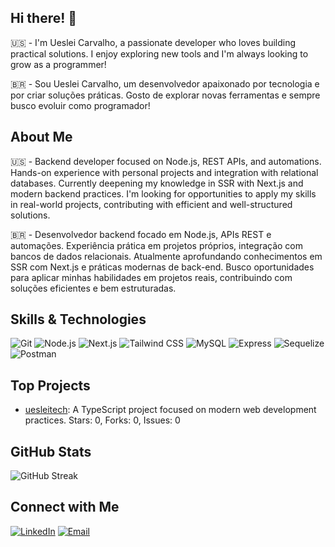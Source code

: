 ## Hi there! 👋

🇺🇸 - I'm Ueslei Carvalho, a passionate developer who loves building practical solutions. I enjoy exploring new tools and I'm always looking to grow as a programmer!

🇧🇷 - Sou Ueslei Carvalho, um desenvolvedor apaixonado por tecnologia e por criar soluções práticas. Gosto de explorar novas ferramentas e sempre busco evoluir como programador!

## About Me

🇺🇸 - Backend developer focused on Node.js, REST APIs, and automations. Hands-on experience with personal projects and integration with relational databases. Currently deepening my knowledge in SSR with Next.js and modern backend practices. I'm looking for opportunities to apply my skills in real-world projects, contributing with efficient and well-structured solutions.

🇧🇷 - Desenvolvedor backend focado em Node.js, APIs REST e automações. Experiência prática em projetos próprios, integração com bancos de dados relacionais. Atualmente aprofundando conhecimentos em SSR com Next.js e práticas modernas de back-end. Busco oportunidades para aplicar minhas habilidades em projetos reais, contribuindo com soluções eficientes e bem estruturadas.

## Skills & Technologies

![Git](https://img.shields.io/badge/Git-F05032?style=for-the-badge&logo=git&logoColor=white)
![Node.js](https://img.shields.io/badge/Node.js-339933?style=for-the-badge&logo=node.js&logoColor=white)
![Next.js](https://img.shields.io/badge/Next.js-000000?style=for-the-badge&logo=next.js&logoColor=white)
![Tailwind CSS](https://img.shields.io/badge/Tailwind-06B6D4?style=for-the-badge&logo=tailwind-css&logoColor=white)
![MySQL](https://img.shields.io/badge/MySQL-4479A1?style=for-the-badge&logo=mysql&logoColor=white)
![Express](https://img.shields.io/badge/Express.js-404D59?style=for-the-badge&logo=express&logoColor=white)
![Sequelize](https://img.shields.io/badge/Sequelize-52B0E7?style=for-the-badge&logo=sequelize&logoColor=white)
![Postman](https://img.shields.io/badge/Postman-FF6C37?style=for-the-badge&logo=postman&logoColor=white)


## Top Projects

- [uesleitech](https://github.com/uesleisouza33/uesleitech): A TypeScript project focused on modern web development practices. Stars: 0, Forks: 0, Issues: 0

## GitHub Stats

![GitHub Streak](https://github-readme-streak-stats.herokuapp.com/?user=uesleisouza33&theme=radical)


## Connect with Me

[![LinkedIn](https://img.shields.io/badge/-LinkedIn-0A66C2?style=for-the-badge&logo=linkedin&logoColor=white)](https://www.linkedin.com/in/ucarvalhodev/)
[![Email](https://img.shields.io/badge/-Email-EA4335?style=for-the-badge&logo=gmail&logoColor=white)](mailto:ucarvalhof@gmail.com)
